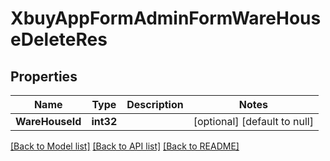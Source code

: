 # XbuyAppFormAdminFormWareHouseDeleteRes

## Properties
Name | Type | Description | Notes
------------ | ------------- | ------------- | -------------
**WareHouseId** | **int32** |  | [optional] [default to null]

[[Back to Model list]](../README.md#documentation-for-models) [[Back to API list]](../README.md#documentation-for-api-endpoints) [[Back to README]](../README.md)


